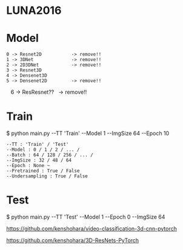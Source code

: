 # LUNA2016


# Model

    0 -> Resnet2D           -> remove!!
    1 -> 3DNet              -> remove!!
    2 -> 2D3DNet            -> remove!!
    3 -> Resnet3D
    4 -> Densenet3D
    5 -> Densenet2D         -> remove!!
    6 -> ResResnet??        -> remove!!
    


# Train

$ python main.py --TT 'Train' --Model 1 --ImgSize 64 --Epoch 10
    
    --TT : 'Train' / 'Test'
    --Model : 0 / 1 / 2 / ... /
    --Batch : 64 / 128 / 256 / ... /
    --ImgSize : 32 / 48 / 64
    --Epoch : None ~ 
    --Pretrained : True / False
    --Undersampling : True / False


# Test
    
$ python main.py --TT 'Test' --Model 1 --Epoch 0 --ImgSize 64


https://github.com/kenshohara/video-classification-3d-cnn-pytorch

https://github.com/kenshohara/3D-ResNets-PyTorch


